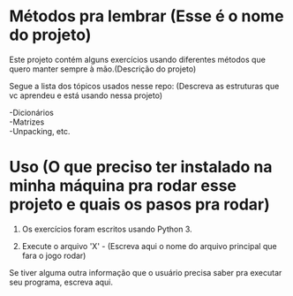 # Métodos pra lembrar (Esse é o nome do projeto)

Este projeto contém alguns exercícios usando diferentes métodos que quero manter sempre à mão.(Descrição do projeto)

Segue a lista dos tópicos usados nesse repo: (Descreva as estruturas que vc aprendeu e está usando nessa projeto)

-Dicionários\
-Matrizes\
-Unpacking, etc.

# Uso (O que preciso ter instalado na minha máquina pra rodar esse projeto e quais os pasos pra rodar)

1. Os exercícios foram escritos usando Python 3.

2. Execute o arquivo 'X' - (Escreva aqui o nome do arquivo principal que fara o jogo rodar)

Se tiver alguma outra informação que o usuário precisa saber pra executar seu programa, escreva aqui.

